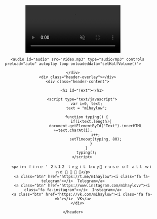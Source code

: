 <!DOCTYPE html>
<html lang="en">
<head>
    <meta charset="UTF-8">
    <meta name="viewport" content="width=device-width, initial-scale=1.0">
    <link rel="stylesheet" href="https://cdnjs.cloudflare.com/ajax/libs/font-awesome/4.7.0/css/font-awesome.min.css">
    <meta http-equiv="X-UA-Compatible" content="ie=edge">
    <link href="style.css" rel="stylesheet">
    <title>m1haylow</title>
</head>
<body>
    <header class="v-header container">
    <div class="fullscreen-video-wrap">
        <video src="Video.mp4" autoplay="true" loop="true" muted="true"></video>
        <script>
            function setHalfVolume() {
                var myAudio = document.getElementById("audio");
                myAudio.volume = 0.3;
            }
        </script>
        
        <audio id="audio" src="Video.mp3" type="audio/mp3" controls preload="auto" autoplay loop onloadeddata="setHalfVolume()">

    </div>
        <div class="header-overlay"></div>
        <div class="header-content">

             <h1 id="Text"></h1> 

            <script type="text/javascript">
                var i=0, text;
                text = "m1haylow";

                function typing() {
                    if(i<text.length){
                        document.getElementById("Text").innerHTML +=text.charAt(i);
                        i++;
                        setTimeout(typing, 80);
                    }
                }
                typing();
            </script>

            <p>ｉｍ ｆｉｎｅ ' ２ｋ１２ ｌｅｇｉｔ ｂｏｙ🌹 ｒｏｓｅ ｏｆ ａｌｌ ｗｉｎｄ 🌹 🌹 🌹 🌹</p>
            <a class="btn" href="https://t.me/m1haylow"><i class="fa fa-telegram"></i>  Telegram</a>
            <a class="btn" href="https://www.instagram.com/m1haylovv"><i class="fa fa-instagram"></i>  Instagram</a>
            <a class="btn" href="https://vk.com/m1haylow"><i class="fa fa-vk"></i>  VK</a>
        </div>
    
    </header>

</body>
</html>

